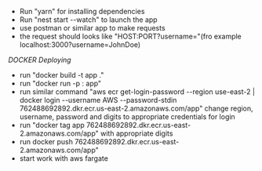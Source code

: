  - Run "yarn" for installing dependencies 
 - Run "nest start --watch" to launch the app
 - use postman or similar app to make requests
 - the request should looks like "HOST:PORT?username=<username>"(fro example localhost:3000?username=JohnDoe)

 *DOCKER Deploying*
 - run "docker build -t app ."
 - run "docker run -p <HOST>:<PORT> app"
 - run similar command "aws ecr get-login-password --region use-east-2 | docker login --username AWS --password-stdin 762488692892.dkr.ecr.us-east-2.amazonaws.com/app"
change region, username, password and digits to appropriate credentials for login
 - run "docker tag app 762488692892.dkr.ecr.us-east-2.amazonaws.com/app" with appropriate digits
 - run docker push 762488692892.dkr.ecr.us-east-2.amazonaws.com/app"
 - start work with aws fargate

